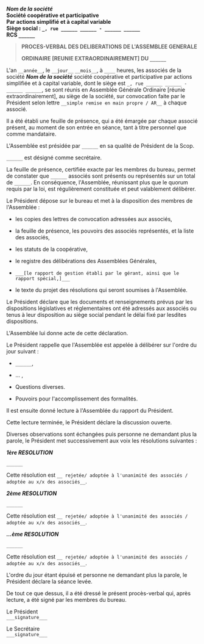 ***Nom de la société***  
**Société coopérative et participative**  
**Par actions simplifié et à capital variable**  
**Siège social : `_, rue ______ ______ - ______ ______`**  
**RCS `______`**

> **PROCES-VERBAL DES DELIBERATIONS DE L\'ASSEMBLEE GENERALE**
> 
> **ORDINAIRE [REUNIE EXTRAORDINAIREMENT] DU `______`**

L\'an `__année__`, le `__jour__` `__mois__`, à `____` heures, les
associés de la société ***Nom de la société*** société coopérative et participative
par actions simplifiée et à capital variable, dont le siège est `_, rue ______ ______ - ______ ______`, se sont réunis en Assemblée Générale
Ordinaire [réunie extraordinairement], au siège de la société, sur
convocation faite par le Président selon lettre `__simple remise en main propre / AR__` 
à chaque associé.

Il a été établi une feuille de présence, qui a été émargée par chaque
associé présent, au moment de son entrée en séance, tant à titre
personnel que comme mandataire.

L\'Assemblée est présidée par `______` en sa qualité de
Président de la Scop.

`______` est désigné comme secrétaire.

La feuille de présence, certifiée exacte par les membres du bureau,
permet de constater que `______` associés sont présents ou représentés sur un
total de `______`. En conséquence, l\'Assemblée, réunissant plus que le quorum
requis par la loi, est régulièrement constituée et peut valablement
délibérer.

Le Président dépose sur le bureau et met à la disposition des membres de
l\'Assemblée :

-   les copies des lettres de convocation adressées aux associés,

-   la feuille de présence, les pouvoirs des associés représentés, et la
    liste des associés,

-   les statuts de la coopérative,

-   le registre des délibérations des Assemblées Générales,

-   `___[le rapport de gestion établi par le gérant, ainsi que le rapport
    spécial,]___`

-   le texte du projet des résolutions qui seront soumises à
    l\'Assemblée.

Le Président déclare que les documents et renseignements prévus par les
dispositions législatives et réglementaires ont été adressés aux
associés ou tenus à leur disposition au siège social pendant le délai
fixé par lesdites dispositions.

L\'Assemblée lui donne acte de cette déclaration.

Le Président rappelle que l\'Assemblée est appelée à délibérer sur
l\'ordre du jour suivant :

-   `______`,

-   ... ,

-   Questions diverses.

-   Pouvoirs pour l\'accomplissement des formalités.

Il est ensuite donné lecture à l\'Assemblée du rapport du Président.

Cette lecture terminée, le Président déclare la discussion ouverte.

Diverses observations sont échangées puis personne ne demandant plus la
parole, le Président met successivement aux voix les résolutions
suivantes :

***1ère RESOLUTION***

`______`

Cette résolution est `__ rejetée/ adoptée à l'unanimité des associés / adoptée au x/x des associés__`.

***2ème RESOLUTION***

`______`
  
Cette résolution est `__ rejetée/ adoptée à l'unanimité des associés / adoptée au x/x des associés__`.

***...ème RESOLUTION***

`______`
  
Cette résolution est `__ rejetée/ adoptée à l'unanimité des associés / adoptée au x/x des associés__`.


L\'ordre du jour étant épuisé et personne ne demandant plus la parole,
le Président déclare la séance levée.

De tout ce que dessus, il a été dressé le présent procès-verbal qui,
après lecture, a été signé par les membres du bureau.

Le Président  
`___signature___`

Le Secrétaire  
`___signature___`
